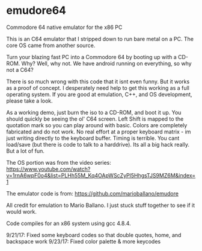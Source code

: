 # emudore64
Commodore 64 native emulator for the x86 PC

This is an C64 emulator that I stripped down to run bare metal on a PC.  The core OS came
from another source.

Turn your blazing fast PC into a Commodore 64 by booting up with a CD-ROM.
Why?  Well, why not.  We have android running on everything, so why not a C64?

There is so much wrong with this code that it isnt even funny.  But it works as a proof
of concept.  I desperately need help to get this working as a full operating system. If
you are good at emulation, C++, and OS development, please take a look.

As a working demo, just burn the iso to a CD-ROM, and boot it up.  You should quickly
be seeing the ol' C64 screen.  Left Shift is mapped to the quotation mark so you can
play around with basic.  Colors are completely fabricated and do not work.  No real effort
at a proper keyboard matrix - im just writing directly to the keyboard buffer.  Timing is terrible.
You cant load/save (but there is code to talk to a harddrive). Its all a 
big hack really.  But a lot of fun.

The OS portion was from the video series: 
https://www.youtube.com/watch?v=1rnA6wpF0o4&list=PLHh55M_Kq4OApWScZyPl5HhgsTJS9MZ6M&index=1

The emulator code is from:
https://github.com/marioballano/emudore

All credit for emulation to Mario Ballano.  I just stuck stuff together to see if it would work.

Code compiles for an x86 system using gcc 4.8.4. 

9/21/17: Fixed some keyboard codes so that double quotes, home, and backspace work
9/23/17: Fixed color palette & more keycodes

